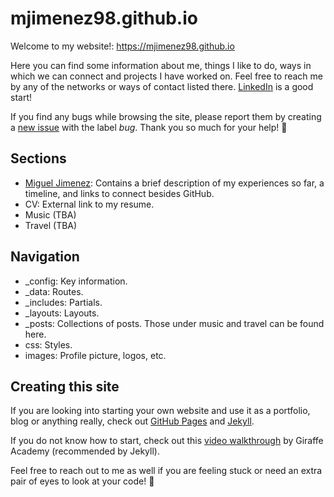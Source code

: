 # mjimenez98.github.io

Welcome to my website!: https://mjimenez98.github.io 

Here you can find some information about me, things I like to do, ways in which we can connect and projects I have worked on. Feel free to reach me by any of the networks or ways of contact listed there. [LinkedIn](https://www.linkedin.com/in/mjimenez98/) is a good start!

If you find any bugs while browsing the site, please report them by creating a [new issue](https://github.com/mjimenez98/mjimenez98.github.io/issues/new) with the label _bug_. Thank you so much for your help! 🙇

## Sections

- [Miguel Jimenez](https://mjimenez98.github.io): Contains a brief description of my experiences so far, a timeline, and links to connect besides GitHub.
- CV: External link to my resume.
- Music (TBA)
- Travel (TBA)

## Navigation

- _config: Key information.
- _data: Routes.
- _includes: Partials.
- _layouts: Layouts.
- _posts: Collections of posts. Those under music and travel can be found here.
- css: Styles.
- images: Profile picture, logos, etc.

## Creating this site

If you are looking into starting your own website and use it as a portfolio, blog or anything really, check out [GitHub Pages](https://pages.github.com) and [Jekyll](https://jekyllrb.com).

If you do not know how to start, check out this [video walkthrough](https://jekyllrb.com/tutorials/video-walkthroughs/) by Giraffe Academy (recommended by Jekyll).

Feel free to reach out to me as well if you are feeling stuck or need an extra pair of eyes to look at your code! 🙌
